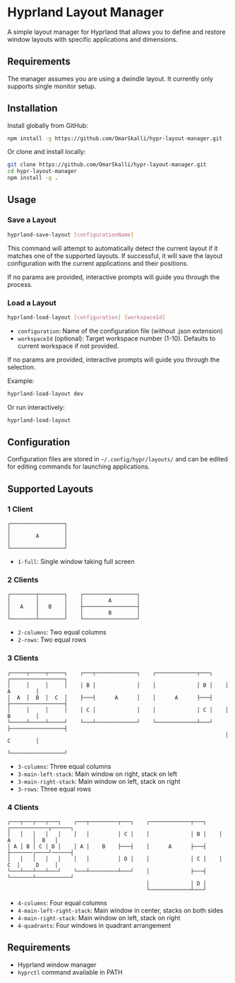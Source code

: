 # Hyprland Layout Manager

A simple layout manager for Hyprland that allows you to define and restore window layouts with specific applications and dimensions.

## Requirements

The manager assumes you are using a dwindle layout. It currently only supports single monitor setup.

## Installation

Install globally from GitHub:

```bash
npm install -g https://github.com/OmarSkalli/hypr-layout-manager.git
```

Or clone and install locally:

```bash
git clone https://github.com/OmarSkalli/hypr-layout-manager.git
cd hypr-layout-manager
npm install -g .
```

## Usage

### Save a Layout

```bash
hyprland-save-layout [configurationName]
```

This command will attempt to automatically detect the current layout if it matches one of the supported layouts. If successful, it will save the layout configuration with the current applications and their positions.

If no params are provided, interactive prompts will guide you through the process.

### Load a Layout

```bash
hyprland-load-layout [configuration] [workspaceId]
```

- `configuration`: Name of the configuration file (without .json extension)
- `workspaceId` (optional): Target workspace number (1-10). Defaults to current workspace if not provided.

If no params are provided, interactive prompts will guide you through the selection.

Example:

```bash
hyprland-load-layout dev
```

Or run interactively:

```bash
hyprland-load-layout
```

## Configuration

Configuration files are stored in `~/.config/hypr/layouts/` and can be edited for editing commands for launching applications.

## Supported Layouts

### 1 Client

```
┌─────────────────┐
│                 │
│        A        │
│                 │
└─────────────────┘
```

- `1-full`: Single window taking full screen

### 2 Clients

```
┌────────┬────────┐    ┌─────────────────┐
│        │        │    │        A        │
│   A    │   B    │    ├─────────────────┤
│        │        │    │        B        │
└────────┴────────┘    └─────────────────┘
```

- `2-columns`: Two equal columns
- `2-rows`: Two equal rows

### 3 Clients

```
┌─────┬─────┬─────┐    ┌───┬─────────────┐    ┌─────────────┬───┐    ┌─────────────────┐
│     │     │     │    │ B │             │    │             │ B │    │        A        │
│  A  │  B  │  C  │    ├───┤      A      │    │      A      ├───┤    ├─────────────────┤
│     │     │     │    │ C │             │    │             │ C │    │        B        │
└─────┴─────┴─────┘    └───┴─────────────┘    └─────────────┴───┘    ├─────────────────┤
                                                                     │        C        │
                                                                     └─────────────────┘
```

- `3-columns`: Three equal columns
- `3-main-left-stack`: Main window on right, stack on left
- `3-main-right-stack`: Main window on left, stack on right
- `3-rows`: Three equal rows

### 4 Clients

```
┌───┬───┬───┬───┐    ┌───┬─────────┬───┐    ┌─────────────┬───┐    ┌────────────┬──────┐
│   │   │   │   │    │   │         │ C │    │             │ B │    │    A       │  B   │
│ A │ B │ C │ D │    │ A │    B    ├───┤    │      A      ├───┤    ├───────┌────┘──────┤
│   │   │   │   │    │   │         │ D │    │             │ C │    │    C  │     D     │
└───┴───┴───┴───┘    └───┴─────────┴───┘    │             ├───┤    └───────┴───────────┘
                                            │             │ D │
                                            └─────────────┴───┘
```

- `4-columns`: Four equal columns
- `4-main-left-right-stack`: Main window in center, stacks on both sides
- `4-main-right-stack`: Main window on left, stack on right
- `4-quadrants`: Four windows in quadrant arrangement

## Requirements

- Hyprland window manager
- `hyprctl` command available in PATH
